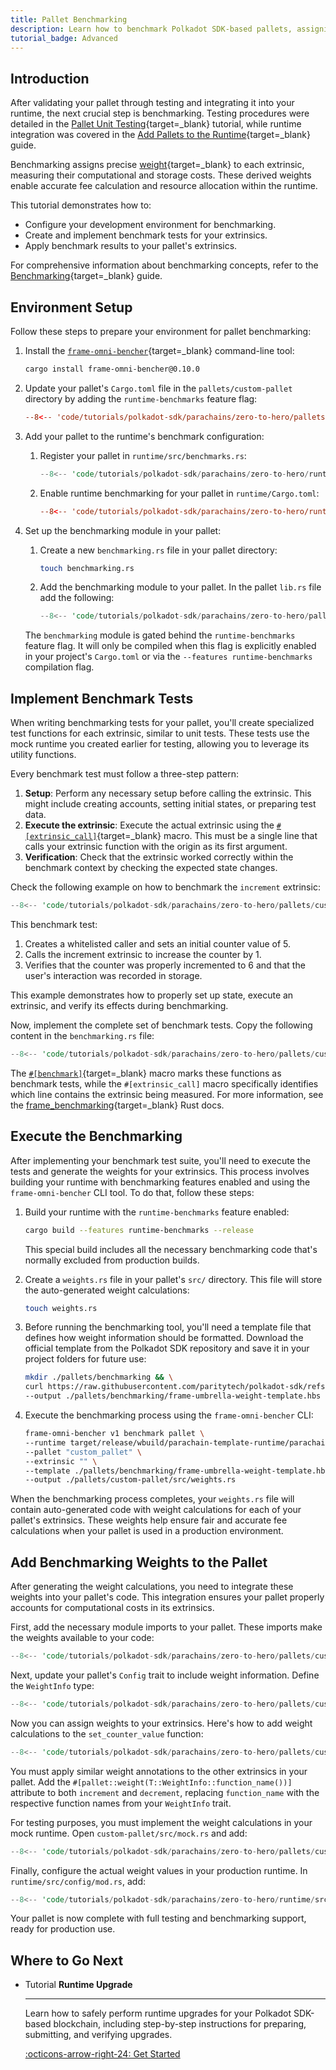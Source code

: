 ```yaml
---
title: Pallet Benchmarking
description: Learn how to benchmark Polkadot SDK-based pallets, assigning precise weights to extrinsics for accurate fee calculation and runtime optimization.
tutorial_badge: Advanced
---
```


## Introduction

After validating your pallet through testing and integrating it into your runtime, the next crucial step is benchmarking. Testing procedures were detailed in the [Pallet Unit Testing](/tutorials/polkadot-sdk/parachains/zero-to-hero/pallet-unit-testing/){target=\_blank} tutorial, while runtime integration was covered in the [Add Pallets to the Runtime](/tutorials/polkadot-sdk/parachains/zero-to-hero/add-pallets-to-runtime/){target=\_blank} guide.

Benchmarking assigns precise [weight](/polkadot-protocol/glossary/#weight){target=\_blank} to each extrinsic, 
measuring their computational and storage costs. These derived weights enable accurate fee calculation and resource 
allocation within the runtime.

This tutorial demonstrates how to:

- Configure your development environment for benchmarking.
- Create and implement benchmark tests for your extrinsics.
- Apply benchmark results to your pallet's extrinsics.

For comprehensive information about benchmarking concepts, refer to the [Benchmarking](/develop/parachains/testing/benchmarking/){target=\_blank} guide.

## Environment Setup

Follow these steps to prepare your environment for pallet benchmarking:

1. Install the [`frame-omni-bencher`](https://crates.io/crates/frame-omni-bencher){target=\_blank} command-line tool:
    
    ```bash
    cargo install frame-omni-bencher@0.10.0
    ```

2. Update your pallet's `Cargo.toml` file in the `pallets/custom-pallet` directory by adding the `runtime-benchmarks` feature flag:

    ```toml hl_lines="4" title="Cargo.toml"
    --8<-- 'code/tutorials/polkadot-sdk/parachains/zero-to-hero/pallets/custom-pallet/Cargo.toml:15'
    ```

3. Add your pallet to the runtime's benchmark configuration:

    1.  Register your pallet in `runtime/src/benchmarks.rs`:

        ```rust hl_lines="11" title="benchmarks.rs"
        --8<-- 'code/tutorials/polkadot-sdk/parachains/zero-to-hero/runtime/src/benchmarks.rs:26:37'
        ```

    2. Enable runtime benchmarking for your pallet in `runtime/Cargo.toml`:

        ```toml hl_lines="6" title="Cargo.toml"
        --8<-- 'code/tutorials/polkadot-sdk/parachains/zero-to-hero/runtime/Cargo.toml:78:84'
        ```

4. Set up the benchmarking module in your pallet:

    1. Create a new `benchmarking.rs` file in your pallet directory:
    
        ```bash
        touch benchmarking.rs
        ```

    2. Add the benchmarking module to your pallet. In the pallet `lib.rs` file add the following:

        ```rust hl_lines="9-10" title="lib.rs"
        --8<-- 'code/tutorials/polkadot-sdk/parachains/zero-to-hero/pallets/custom-pallet/src/lib.rs:21:32'
        ```

    The `benchmarking` module is gated behind the `runtime-benchmarks` feature flag. It will only be compiled when this flag is explicitly enabled in your project's `Cargo.toml` or via the `--features runtime-benchmarks` compilation flag.

## Implement Benchmark Tests

When writing benchmarking tests for your pallet, you'll create specialized test functions for each extrinsic, similar to unit tests. These tests use the mock runtime you created earlier for testing, allowing you to leverage its utility functions.

Every benchmark test must follow a three-step pattern:

1. **Setup**: Perform any necessary setup before calling the extrinsic. This might include creating accounts, setting initial states, or preparing test data.
2. **Execute the extrinsic**: Execute the actual extrinsic using the [`#[extrinsic_call]`](https://paritytech.github.io/polkadot-sdk/master/frame_benchmarking/v2/attr.extrinsic_call.html){target=\_blank} macro. This must be a single line that calls your extrinsic function with the origin as its first argument.
3. **Verification**: Check that the extrinsic worked correctly within the benchmark context by checking the expected state changes.

Check the following example on how to benchmark the `increment` extrinsic:

```rust
--8<-- 'code/tutorials/polkadot-sdk/parachains/zero-to-hero/pallets/custom-pallet/src/benchmarking.rs:41:55'
```

This benchmark test:

1. Creates a whitelisted caller and sets an initial counter value of 5.
2. Calls the increment extrinsic to increase the counter by 1.
3. Verifies that the counter was properly incremented to 6 and that the user's interaction was recorded in storage.

This example demonstrates how to properly set up state, execute an extrinsic, and verify its effects during benchmarking.

Now, implement the complete set of benchmark tests. Copy the following content in the `benchmarking.rs` file:

```rust title="benchmarking.rs"
--8<-- 'code/tutorials/polkadot-sdk/parachains/zero-to-hero/pallets/custom-pallet/src/benchmarking.rs:20'
```

The [`#[benchmark]`](https://paritytech.github.io/polkadot-sdk/master/frame_benchmarking/v2/attr.benchmark.html){target=\_blank} macro marks these functions as benchmark tests, while the `#[extrinsic_call]` macro specifically identifies which line contains the extrinsic being measured. For more information, see the [frame_benchmarking](https://paritytech.github.io/polkadot-sdk/master/frame_benchmarking/v2/index.html){target=\_blank} Rust docs.

## Execute the Benchmarking

After implementing your benchmark test suite, you'll need to execute the tests and generate the weights for your extrinsics. This process involves building your runtime with benchmarking features enabled and using the `frame-omni-bencher` CLI tool. To do that, follow these steps:

1. Build your runtime with the `runtime-benchmarks` feature enabled:

    ```bash
    cargo build --features runtime-benchmarks --release
    ```

    This special build includes all the necessary benchmarking code that's normally excluded from production builds.

2. Create a `weights.rs` file in your pallet's `src/` directory. This file will store the auto-generated weight calculations:

    ```bash
    touch weights.rs
    ```

3. Before running the benchmarking tool, you'll need a template file that defines how weight information should be formatted. Download the official template from the Polkadot SDK repository and save it in your project folders for future use:

    ```bash
    mkdir ./pallets/benchmarking && \
    curl https://raw.githubusercontent.com/paritytech/polkadot-sdk/refs/heads/stable2412/substrate/.maintain/frame-umbrella-weight-template.hbs \
    --output ./pallets/benchmarking/frame-umbrella-weight-template.hbs
    ```

4. Execute the benchmarking process using the `frame-omni-bencher` CLI:

    ```bash
    frame-omni-bencher v1 benchmark pallet \
    --runtime target/release/wbuild/parachain-template-runtime/parachain_template_runtime.compact.compressed.wasm \
    --pallet "custom_pallet" \
    --extrinsic "" \
    --template ./pallets/benchmarking/frame-umbrella-weight-template.hbs \
    --output ./pallets/custom-pallet/src/weights.rs
    ```

When the benchmarking process completes, your `weights.rs` file will contain auto-generated code with weight calculations for each of your pallet's extrinsics. These weights help ensure fair and accurate fee calculations when your pallet is used in a production environment.

## Add Benchmarking Weights to the Pallet

After generating the weight calculations, you need to integrate these weights into your pallet's code. This integration ensures your pallet properly accounts for computational costs in its extrinsics.

First, add the necessary module imports to your pallet. These imports make the weights available to your code:

```rust hl_lines="4-5" title="lib.rs"
--8<-- 'code/tutorials/polkadot-sdk/parachains/zero-to-hero/pallets/custom-pallet/src/lib.rs:30:34'
```

Next, update your pallet's `Config` trait to include weight information. Define the `WeightInfo` type:

```rust hl_lines="9-10" title="lib.rs"
--8<-- 'code/tutorials/polkadot-sdk/parachains/zero-to-hero/pallets/custom-pallet/src/lib.rs:45:55'
```

Now you can assign weights to your extrinsics. Here's how to add weight calculations to the `set_counter_value` function:

```rust hl_lines="1" title="lib.rs"
--8<-- 'code/tutorials/polkadot-sdk/parachains/zero-to-hero/pallets/custom-pallet/src/lib.rs:115:132'
```

You must apply similar weight annotations to the other extrinsics in your pallet. Add the `#[pallet::weight(T::WeightInfo::function_name())]` attribute to both `increment` and `decrement`, replacing `function_name` with the respective function names from your `WeightInfo` trait.

For testing purposes, you must implement the weight calculations in your mock runtime. Open `custom-pallet/src/mock.rs` and add:

```rust hl_lines="4" title="mock.rs"
--8<-- 'code/tutorials/polkadot-sdk/parachains/zero-to-hero/pallets/custom-pallet/src/mock.rs:60:64'
```

Finally, configure the actual weight values in your production runtime. In `runtime/src/config/mod.rs`, add:

```rust hl_lines="5" title="mod.rs"
--8<-- 'code/tutorials/polkadot-sdk/parachains/zero-to-hero/runtime/src/configs/mod.rs:333:338'
```

Your pallet is now complete with full testing and benchmarking support, ready for production use.

## Where to Go Next

<div class="grid cards" markdown>

-   <span class="badge tutorial">Tutorial</span> __Runtime Upgrade__

    ---

    Learn how to safely perform runtime upgrades for your Polkadot SDK-based blockchain, including step-by-step instructions for preparing, submitting, and verifying upgrades.

    [:octicons-arrow-right-24: Get Started](/tutorials/polkadot-sdk/parachains/zero-to-hero/runtime-upgrade/)

</div>
